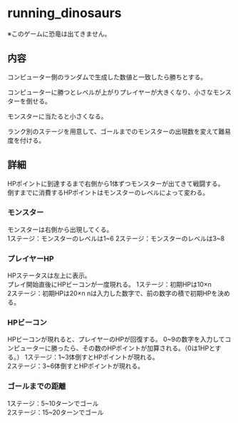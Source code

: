 # running_dinosaurs
※このゲームに恐竜は出てきません。

## 内容
コンピューター側のランダムで生成した数値と一致したら勝ちとする。

コンピューターに勝つとレベルが上がりプレイヤーが大きくなり、小さなモンスターを倒せる。

モンスターに当たると小さくなる。

ランク別のステージを用意して、ゴールまでのモンスターの出現数を変えて難易度を付ける。

## 詳細
HPポイントに到達するまで右側から1体ずつモンスターが出てきて戦闘する。  
倒すまでに消費するHPポイントはモンスターのレベルによって変わる。

### モンスター
モンスターは右側から出現してくる。  
1ステージ：モンスターのレベルは1~6
2ステージ：モンスターのレベルは3~8

### プレイヤーHP
HPステータスは左上に表示。  
プレイ開始直後にHPビーコンが一度現れる。
1ステージ：初期HPは10×n  
2ステージ：初期HPは20×n
nは入力した数字で、前の数字の積で初期HPを決める。

### HPビーコン
HPビーコンが現れると、プレイヤーのHPが回復する。
0~9の数字を入力してコンピューターに勝ったら、その数のHPポイントが加算される。（0は1HPとする。）
1ステージ：1~3体倒すとHPポイントが現れる。  
2ステージ：3~6体倒すとHPポイントが現れる。  

### ゴールまでの距離
1ステージ：5~10ターンでゴール  
2ステージ：15~20ターンでゴール